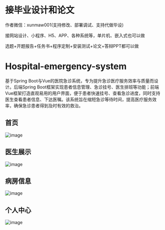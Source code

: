 # 接毕业设计和论文
作者微信：xunmaw001(支持修改、部署调试、支持代做毕设)

接网站设计、小程序、H5、APP、各种系统等，单片机、嵌入式也可以做

选题+开题报告+任务书+程序定制+安装测试+论文+答辩PPT都可以做
# Hospital-emergency-system
基于Spring Boot与Vue的医院急诊系统，专为提升急诊医疗服务效率与质量而设计。后端Spring Boot框架实现患者信息管理、急诊挂号、医生排班等功能；前端Vue框架打造直观易用的用户界面，便于患者快速挂号、查看急诊进度，同时支持医生查看患者信息、下达医嘱。该系统旨在缩短急诊等待时间，提高医疗服务效率，确保急诊患者得到及时有效的救治。
## 首页
![image](https://github.com/user-attachments/assets/5dd0d38f-470e-4b81-a30c-fd0ed72afba6)
## 医生展示
![image](https://github.com/user-attachments/assets/6d42e818-3761-4c5b-8e60-a50c62856605)
## 病房信息
![image](https://github.com/user-attachments/assets/92a888c6-7941-4125-b0a9-cf068c6cbdb3)
## 个人中心
![image](https://github.com/user-attachments/assets/cd8a63f2-e279-438d-b966-6ed79ec0bd72)

